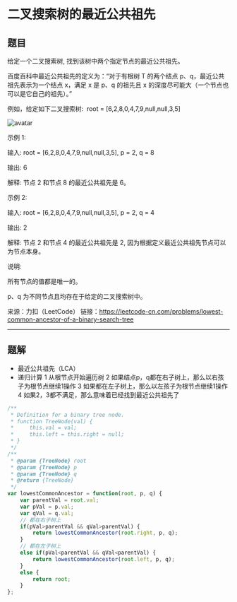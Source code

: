 # 二叉搜索树的最近公共祖先

## 题目

给定一个二叉搜索树, 找到该树中两个指定节点的最近公共祖先。

百度百科中最近公共祖先的定义为：“对于有根树 T 的两个结点 p、q，最近公共祖先表示为一个结点 x，满足 x 是 p、q 的祖先且 x 的深度尽可能大（一个节点也可以是它自己的祖先）。”

例如，给定如下二叉搜索树:  root = [6,2,8,0,4,7,9,null,null,3,5]

![avatar](../../static/binarysearchtree_improved.png)

示例 1:

输入: root = [6,2,8,0,4,7,9,null,null,3,5], p = 2, q = 8

输出: 6

解释: 节点 2 和节点 8 的最近公共祖先是 6。

示例 2:

输入: root = [6,2,8,0,4,7,9,null,null,3,5], p = 2, q = 4

输出: 2

解释: 节点 2 和节点 4 的最近公共祖先是 2, 因为根据定义最近公共祖先节点可以为节点本身。

说明:

所有节点的值都是唯一的。

p、q 为不同节点且均存在于给定的二叉搜索树中。

来源：力扣（LeetCode）
链接：https://leetcode-cn.com/problems/lowest-common-ancestor-of-a-binary-search-tree

---

## 题解

- 最近公共祖先（LCA）
- 递归计算
1 从根节点开始遍历树
2 如果结点p，q都在右子树上，那么以右孩子为根节点继续1操作
3 如果都在左子树上，那么以左孩子为根节点继续1操作
4 如果2，3都不满足，那么意味着已经找到最近公共祖先了

```javascript
/**
 * Definition for a binary tree node.
 * function TreeNode(val) {
 *     this.val = val;
 *     this.left = this.right = null;
 * }
 */
/**
 * @param {TreeNode} root
 * @param {TreeNode} p
 * @param {TreeNode} q
 * @return {TreeNode}
 */
var lowestCommonAncestor = function(root, p, q) {
    var parentVal = root.val;
    var pVal = p.val;
    var qVal = q.val;
    // 都在右子树上
    if(pVal>parentVal && qVal>parentVal) {
        return lowestCommonAncestor(root.right, p, q);
    }
    // 都在左子树上
    else if(pVal<parentVal && qVal<parentVal) {
        return lowestCommonAncestor(root.left, p, q);
    }
    else {
        return root;
    }
};
```
